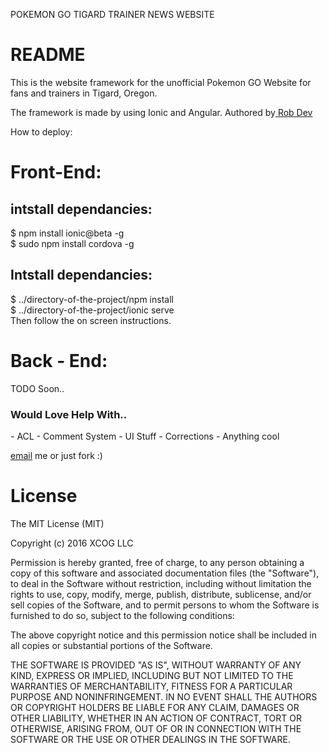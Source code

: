 POKEMON GO TIGARD TRAINER NEWS WEBSITE

                                            
<h1> README </h1>
This is the website framework for the unofficial Pokemon GO Website for fans and trainers in 
Tigard, Oregon.

The framework is made by using Ionic and Angular. Authored by<a href="mailto:rob@hackd.design"> Rob Dev </a>

How to deploy:

<h1>Front-End:</h1>

<h2>intstall dependancies:</h2>
$ npm install ionic@beta -g 
<br>
$ sudo npm install cordova -g

<h2>Intstall dependancies:</h2>

$ ../directory-of-the-project/npm install
<br>
$ ../directory-of-the-project/ionic serve
<br>
Then follow the on screen instructions.

<h1>Back - End:</h1>

TODO Soon..

<h3>Would Love Help With..</h3>
- ACL
- Comment System
- UI Stuff
- Corrections
- Anything cool

<a href="mailto:rob@hackd.design">email</a> me or just fork :)

# License

The MIT License (MIT)

Copyright (c) 2016 XCOG LLC

Permission is hereby granted, free of charge, to any person obtaining a copy
of this software and associated documentation files (the "Software"), to deal
in the Software without restriction, including without limitation the rights
to use, copy, modify, merge, publish, distribute, sublicense, and/or sell
copies of the Software, and to permit persons to whom the Software is
furnished to do so, subject to the following conditions:

The above copyright notice and this permission notice shall be included in
all copies or substantial portions of the Software.

THE SOFTWARE IS PROVIDED "AS IS", WITHOUT WARRANTY OF ANY KIND, EXPRESS OR
IMPLIED, INCLUDING BUT NOT LIMITED TO THE WARRANTIES OF MERCHANTABILITY,
FITNESS FOR A PARTICULAR PURPOSE AND NONINFRINGEMENT.  IN NO EVENT SHALL THE
AUTHORS OR COPYRIGHT HOLDERS BE LIABLE FOR ANY CLAIM, DAMAGES OR OTHER
LIABILITY, WHETHER IN AN ACTION OF CONTRACT, TORT OR OTHERWISE, ARISING FROM,
OUT OF OR IN CONNECTION WITH THE SOFTWARE OR THE USE OR OTHER DEALINGS IN
THE SOFTWARE.